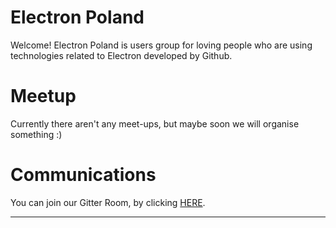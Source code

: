 # Electron Poland

Welcome! Electron Poland is users group for loving people who are using technologies related to Electron developed by Github.

# Meetup

Currently there aren't any meet-ups, but maybe soon we will organise something :)

# Communications

You can join our Gitter Room, by clicking [HERE](https://gitter.im/electron-poland/Lobby).

<hr></hr>
